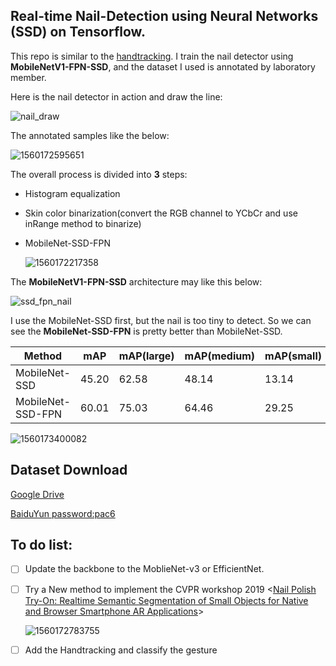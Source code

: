 ## Real-time Nail-Detection using Neural Networks (SSD) on Tensorflow.

This repo is similar to the [handtracking](<https://github.com/victordibia/handtracking>). I train the nail detector using **MobileNetV1-FPN-SSD**, and the dataset I used is annotated by laboratory member.

Here is the nail detector in action and draw the line:

![nail_draw](README.assets/nail_draw.gif)

The annotated samples like the below:

![1560172595651](README.assets/1560172595651.png)

The overall process is divided into **3** steps:

- Histogram equalization

- Skin color binarization(convert the RGB channel to YCbCr and use inRange method to binarize)

- MobileNet-SSD-FPN

  ![1560172217358](README.assets/1560172217358.png)


The **MobileNetV1-FPN-SSD** architecture may like this below:

![ssd_fpn_nail](README.assets/ssd_fpn_nail.png)

I use the MobileNet-SSD first, but the nail is too tiny to detect. So we can see the **MobileNet-SSD-FPN** is pretty better than MobileNet-SSD.

| **Method** | **mAP** | **mAP(large)** | **mAP(medium)** | **mAP(small)** | **mAP@0.50IOU** | **mAP@0.75IOU** |
| ----------------- | ------------- | ------- | -------------- | --------------- | -------------- | ------------------- |
| MobileNet-SSD | 45.20| 62.58| 48.14| 13.14| 75.79| 45.81|
| MobileNet-SSD-FPN | 60.01| 75.03| 64.46| 29.25| 84.65| 71.85|

![1560173400082](README.assets/1560173400082.png)

## Dataset Download

[Google Drive](https://drive.google.com/file/d/1RCfKiL7IRYMFIKLjhffCywU-Mf-jySZz/view?usp=sharing)

[BaiduYun password:pac6](https://pan.baidu.com/s/1sl4BTTE-N_nYQYns_AfGjg)


## To do list:

- [ ] Update the backbone to the MoblieNet-v3 or EfficientNet.

- [ ] Try a New method to implement the CVPR workshop 2019 <[Nail Polish Try-On: Realtime Semantic Segmentation of Small Objects for Native and Browser Smartphone AR Applications](<https://arxiv.org/abs/1906.02222>)>

  ![1560172783755](README.assets/1560172783755.png)

- [ ] Add the Handtracking and classify the gesture
